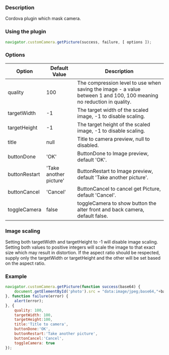 ### Description

Cordova plugin which mask camera.

### Using the plugin

```js
navigator.customCamera.getPicture(success, failure, [ options ]);
```

### Options

|         Option       | Default Value |        Description        |
|----------------------|---------------|---------------------------|
| quality | 100 | The compression level to use when saving the image - a value between 1 and 100, 100 meaning no reduction in quality. |
| targetWidth | -1 | The target width of the scaled image, -1 to disable scaling. |
| targetHeight | -1 | The target height of the scaled image, -1 to disable scaling.  |
|title | null | Title to camera preview, null to disabled.  |
|buttonDone | 'OK' | ButtonDone to Image preview, default 'OK'. |
|buttonRestart | 'Take another picture' | ButtonRestart to Image preview, default 'Take another picture'. |
|buttonCancel | 'Cancel' | ButtonCancel to cancel get Picture, default 'Cancel'. |
|toggleCamera | false | toggleCamera to show button the alter front and back camera, default false. |

### Image scaling

Setting both targetWidth and targetHeight to -1 will disable image scaling. Setting both values to positive integers will scale the image to that exact size which may result in distortion. If the aspect ratio should be respected, supply only the targetWidth or targetHeight and the other will be set based on the aspect ratio.

### Example

```js
navigator.customCamera.getPicture(function success(base64) {
    document.getElementById('photo').src = "data:image/jpeg;base64,"+base64;
}, function failure(error) {
    alert(error);
}, {
    quality: 100,
    targetWidth: 100,
    targetHeight:100,
    title:'Title to camera',
    buttonDone:'OK',
    buttonRestart:'Take another picture',
    buttonCancel:'Cancel',
    toggleCamera: true
});
```

